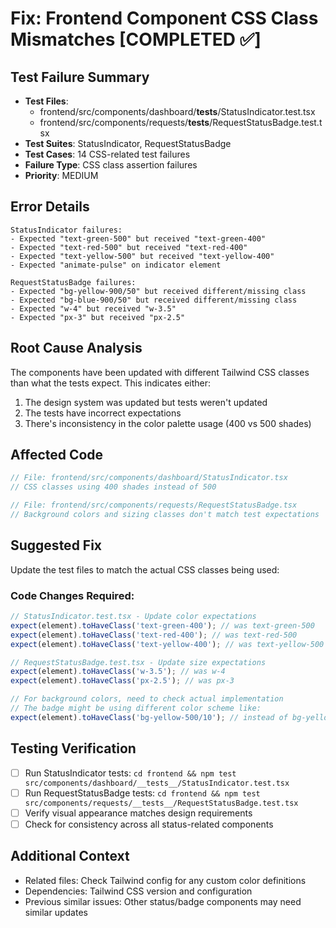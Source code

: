 # Fix: Frontend Component CSS Class Mismatches [COMPLETED ✅]

## Test Failure Summary

- **Test Files**:
  - frontend/src/components/dashboard/**tests**/StatusIndicator.test.tsx
  - frontend/src/components/requests/**tests**/RequestStatusBadge.test.tsx
- **Test Suites**: StatusIndicator, RequestStatusBadge
- **Test Cases**: 14 CSS-related test failures
- **Failure Type**: CSS class assertion failures
- **Priority**: MEDIUM

## Error Details

```
StatusIndicator failures:
- Expected "text-green-500" but received "text-green-400"
- Expected "text-red-500" but received "text-red-400"
- Expected "text-yellow-500" but received "text-yellow-400"
- Expected "animate-pulse" on indicator element

RequestStatusBadge failures:
- Expected "bg-yellow-900/50" but received different/missing class
- Expected "bg-blue-900/50" but received different/missing class
- Expected "w-4" but received "w-3.5"
- Expected "px-3" but received "px-2.5"
```

## Root Cause Analysis

The components have been updated with different Tailwind CSS classes than what the tests expect. This indicates either:

1. The design system was updated but tests weren't updated
2. The tests have incorrect expectations
3. There's inconsistency in the color palette usage (400 vs 500 shades)

## Affected Code

```typescript
// File: frontend/src/components/dashboard/StatusIndicator.tsx
// CSS classes using 400 shades instead of 500

// File: frontend/src/components/requests/RequestStatusBadge.tsx
// Background colors and sizing classes don't match test expectations
```

## Suggested Fix

Update the test files to match the actual CSS classes being used:

### Code Changes Required:

```typescript
// StatusIndicator.test.tsx - Update color expectations
expect(element).toHaveClass('text-green-400'); // was text-green-500
expect(element).toHaveClass('text-red-400'); // was text-red-500
expect(element).toHaveClass('text-yellow-400'); // was text-yellow-500

// RequestStatusBadge.test.tsx - Update size expectations
expect(element).toHaveClass('w-3.5'); // was w-4
expect(element).toHaveClass('px-2.5'); // was px-3

// For background colors, need to check actual implementation
// The badge might be using different color scheme like:
expect(element).toHaveClass('bg-yellow-500/10'); // instead of bg-yellow-900/50
```

## Testing Verification

- [ ] Run StatusIndicator tests: `cd frontend && npm test src/components/dashboard/__tests__/StatusIndicator.test.tsx`
- [ ] Run RequestStatusBadge tests: `cd frontend && npm test src/components/requests/__tests__/RequestStatusBadge.test.tsx`
- [ ] Verify visual appearance matches design requirements
- [ ] Check for consistency across all status-related components

## Additional Context

- Related files: Check Tailwind config for any custom color definitions
- Dependencies: Tailwind CSS version and configuration
- Previous similar issues: Other status/badge components may need similar updates
